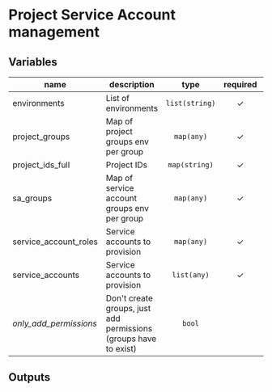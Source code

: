 # Project Service Account management

<!-- BEGIN TFDOC -->
## Variables

| name | description | type | required | default |
|---|---|:---: |:---:|:---:|
| environments | List of environments | <code title="list&#40;string&#41;">list(string)</code> | ✓ |  |
| project_groups | Map of project groups env per group | <code title="map&#40;any&#41;">map(any)</code> | ✓ |  |
| project_ids_full | Project IDs | <code title="map&#40;string&#41;">map(string)</code> | ✓ |  |
| sa_groups | Map of service account groups env per group | <code title="map&#40;any&#41;">map(any)</code> | ✓ |  |
| service_account_roles | Service accounts to provision | <code title="map&#40;any&#41;">map(any)</code> | ✓ |  |
| service_accounts | Service accounts to provision | <code title="list&#40;any&#41;">list(any)</code> | ✓ |  |
| *only_add_permissions* | Don't create groups, just add permissions (groups have to exist) | <code title="">bool</code> |  | <code title="">false</code> |

## Outputs

<!-- END TFDOC -->
